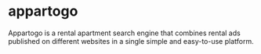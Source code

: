 # appartogo
Appartogo is a rental apartment search engine that combines rental ads published on different websites in a single simple and easy-to-use platform.
